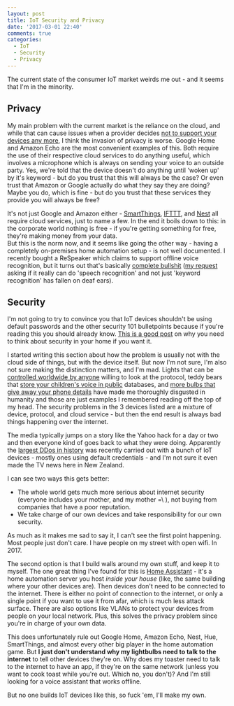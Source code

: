 ```yaml
---
layout: post
title: IoT Security and Privacy
date: '2017-03-01 22:40'
comments: true
categories:
  - IoT
  - Security
  - Privacy
---
```


The current state of the consumer IoT market weirds me out - and it seems that I'm in the minority.

## Privacy

My main problem with the current market is the reliance on the cloud, and while that can cause issues when a provider decides [not to support your devices any more](https://www.wired.com/2016/04/nests-hub-shutdown-proves-youre-crazy-buy-internet-things/), I think the invasion of privacy is worse. Google Home and Amazon Echo are the most convenient examples of this. Both require the use of their respective cloud services to do anything useful, which involves a microphone which is always on sending your voice to an outside party. Yes, we're told that the device doesn't do anything until 'woken up' by it's keyword - but do you trust that this will always be the case? Or even trust that Amazon or Google actually do what they say they are doing? Maybe you do, which is fine - but do you trust that these services they provide you will always be free?

It's not just Google and Amazon either - [SmartThings](https://www.smartthings.com/), [IFTTT](https://ifttt.com/), and [Nest](https://nest.com/) all require cloud services, just to name a few. In the end it boils down to this: in the corporate world nothing is free - if you're getting something for free, they're making money from your data.  
But this is the norm now, and it seems like going the other way - having a completely on-premises home automation setup - is not well documented. I recently bought a ReSpeaker which claims to support offline voice recognition, but it turns out that's basically [complete bullshit](https://community.openhab.org/t/voice-control-and-seeed-respeaker/13541/4) ([my request](https://github.com/respeaker/respeaker_python_library/issues/6) asking if it really can do 'speech recognition' and not just 'keyword recognition' has fallen on deaf ears).


## Security

I'm not going to try to convince you that IoT devices shouldn't be using default passwords and the other security 101 bulletpoints because if you're reading this you should already know. [This is a good post](https://mjg59.dreamwidth.org/45483.html) on why you need to think about security in your home if you want it.

I started writing this section about how the problem is usually not with the cloud side of things, but with the device itself. But now I'm not sure, I'm also not sure making the distinction matters, and I'm mad. Lights that can be [controlled worldwide by anyone](https://mjg59.dreamwidth.org/40397.html) willing to look at the protocol, teddy bears that [store your children's voice in public](https://arstechnica.com/security/2017/02/creepy-iot-teddy-bear-leaks-2-million-parents-and-kids-voice-messages/) databases, and [more bulbs that give away your phone details](https://mjg59.dreamwidth.org/43722.html) have made me thoroughly disgusted in humanity and those are just examples I remembered reading off the top of my head. The security problems in the 3 devices listed are a mixture of device, protocol, and cloud service - but then the end result is always bad things happening over the internet.

The media typically jumps on a story like the Yahoo hack for a day or two and then everyone kind of goes back to what they were doing. Apparently the [largest DDos in history](https://www.theguardian.com/technology/2016/oct/26/ddos-attack-dyn-mirai-botnet) was recently carried out with a bunch of IoT devices - mostly ones using default credentials - and I'm not sure it even made the TV news here in New Zealand.

I can see two ways this gets better:

- The whole world gets much more serious about internet security (everyone includes your mother, and my mother =\\ ), not buying from companies that have a poor reputation.
- We take charge of our own devices and take responsibility for our own security.

As much as it makes me sad to say it, I can't see the first point happening. Most people just don't care. I have people on my street with open wifi. In 2017.

The second option is that I build walls around my own stuff, and keep it to myself. The one great thing I've found for this is [Home Assistant](https://home-assistant.io/) - it's a home automation server you host *inside your house* (like, the same building where your other devices are). Then devices don't need to be connected to the internet. There is either no point of connection to the internet, or only a single point if you want to use it from afar, which is much less attack surface. There are also options like VLANs to protect your devices from people on your local network. Plus, this solves the privacy problem since you're in charge of your own data.

This does unfortunately rule out Google Home, Amazon Echo, Nest, Hue, SmartThings, and almost every other big player in the home automation game. But **I just don't understand why my lightbulbs need to talk to the internet** to tell other devices they're on. Why does my toaster need to talk to the internet to have an app, if they're on the same network (unless you want to cook toast while you're out. Which no, you don't)? And I'm still looking for a voice assistant that works offline.

But no one builds IoT devices like this, so fuck 'em, I'll make my own.
